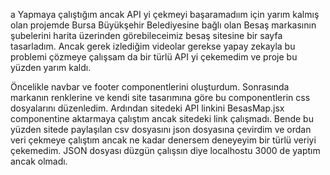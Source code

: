a Yapmaya çalıştığım ancak API yi çekmeyi başaramadıım için yarım kalmış olan projemde
Bursa Büyükşehir Belediyesine bağlı olan Besaş markasının şubelerini harita üzerinden görebileceimiz besaş sitesine bir sayfa tasarladım. 
Ancak gerek izlediğim videolar gerekse yapay zekayla bu problemi çözmeye çalışsam da bir türlü API yi çekemedim ve proje bu yüzden yarım kaldı. 

Öncelikle navbar ve footer componentlerini oluşturdum. Sonrasında markanın renklerine ve kendi site tasarımına göre bu componentlerin css dosyalarını düzenledim. 
Ardından sitedeki API linkini BesasMap.jsx componentine  aktarmaya çalıştım ancak sitedeki link çalışmadı. Bende bu yüzden sitede paylaşılan csv dosyasını json dosyasına çevirdim ve 
ordan veri çekmeye çalıştım ancak ne kadar denersem deneyeyim bir türlü veriyi çekemedim. JSON dosyası düzgün çalışsın diye localhostu 3000 de yaptım ancak olmadı.
 
